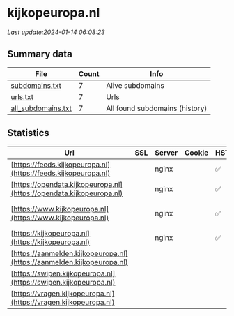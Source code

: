 # kijkopeuropa.nl
*Last update:2024-01-14 06:08:23*
## Summary data
| File       | Count | Info |
|------------|-------|------|
|[subdomains.txt](/data/kijkopeuropa/subdomains.txt)|7|Alive subdomains|
|[urls.txt](/data/kijkopeuropa/urls.txt)|7|Urls|
|[all_subdomains.txt](/data/kijkopeuropa/all_subdomains.txt)|7|All found subdomains (history)|
## Statistics
| Url | SSL | Server | Cookie | HSTS | CSP | XFO | XXP | RP | Tech |
|------------|-------|------|------|------|------|------|------|------|------|
|[https://feeds.kijkopeuropa.nl](https://feeds.kijkopeuropa.nl)| |nginx| |:white_check_mark: | |:white_check_mark: |:white_check_mark: |:white_check_mark: |HSTS Nginx|
|[https://opendata.kijkopeuropa.nl](https://opendata.kijkopeuropa.nl)| |nginx| |:white_check_mark: | |:white_check_mark: |:white_check_mark: |:white_check_mark: |HSTS Nginx|
|[https://www.kijkopeuropa.nl](https://www.kijkopeuropa.nl)| |nginx| |:white_check_mark: |:warning: |:white_check_mark: |:white_check_mark: |:white_check_mark: |Bloomreach HSTS Ngin...|
|[https://kijkopeuropa.nl](https://kijkopeuropa.nl)| |nginx| |:white_check_mark: |:warning: |:white_check_mark: |:white_check_mark: |:white_check_mark: |HSTS Nginx|
|[https://aanmelden.kijkopeuropa.nl](https://aanmelden.kijkopeuropa.nl)| | | | | | | |:white_check_mark: |HSTS|
|[https://swipen.kijkopeuropa.nl](https://swipen.kijkopeuropa.nl)| | | | | | | |:white_check_mark: |HSTS|
|[https://vragen.kijkopeuropa.nl](https://vragen.kijkopeuropa.nl)| | | | | | | |:white_check_mark: |HSTS|
